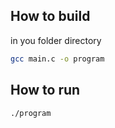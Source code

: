 ## How to build

in you folder directory

```bash
gcc main.c -o program
```

## How to run

```bash
./program
```